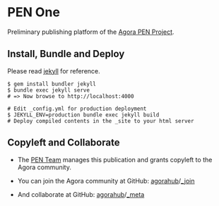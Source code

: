 # PEN One 

Preliminary publishing platform of the [Agora PEN Project](https://github.com/agorahub/AIPs/issues/1).

## Install, Bundle and Deploy

Please read [jekyll](https://jekyllrb.com) for reference.
 
```
$ gem install bundler jekyll
$ bundle exec jekyll serve
# => Now browse to http://localhost:4000

# Edit _config.yml for production deployment
$ JEKYLL_ENV=production bundle exec jekyll build
# Deploy compiled contents in the _site to your html server
```

## Copyleft and Collaborate

- The [PEN Team][pen-team] manages this publication and grants copyleft to the Agora community.

- You can join the Agora community at GitHub:
[agorahub][agora-hub]/[_join](https://github.com/agorahub/_join)

- And collaborate at GitHub:
[agorahub][agora-hub]/[_meta](https://github.com/agorahub/_meta)


[agora-hub]: https://github.com/agorahub
[pen-team]: https://github.com/orgs/agorahub/teams/pen
